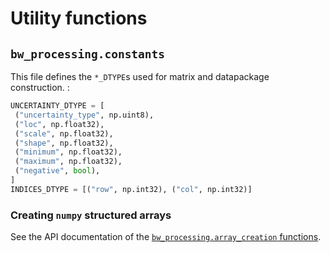# Utility functions

## `bw_processing.constants`

This file defines the `*_DTYPE`s used for matrix and
datapackage construction. :

``` python
UNCERTAINTY_DTYPE = [
 ("uncertainty_type", np.uint8),
 ("loc", np.float32),
 ("scale", np.float32),
 ("shape", np.float32),
 ("minimum", np.float32),
 ("maximum", np.float32),
 ("negative", bool),
]
INDICES_DTYPE = [("row", np.int32), ("col", np.int32)]
```

### Creating `numpy` structured arrays

See the API documentation of the [`bw_processing.array_creation` functions](api/bw_processing/array_creation/index).
